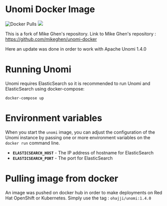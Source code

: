 # Unomi Docker Image
![Docker Pulls](https://img.shields.io/docker/pulls/ohajji/unomi)
[![](https://images.microbadger.com/badges/version/ohajji/unomi.svg)](https://microbadger.com/images/ohajji/unomi "Get your own version badge on microbadger.com")

This is a fork of Mike Ghen's repository. 
Link to Mike Ghen's repository : https://github.com/mikeghen/unomi-docker

Here an update was done in order to work with Apache Unomi 1.4.0

# Running Unomi
Unomi requires ElasticSearch so it is recommended to run Unomi and ElasticSearch using docker-compose:
```
docker-compose up
```

# Environment variables

When you start the `unomi` image, you can adjust the configuration of the Unomi instance by passing one or more environment variables on the `docker run` command line.

- **`ELASTICSEARCH_HOST`** - The IP address of hostname for ElasticSearch
- **`ELASTICSEARCH_PORT`** - The port for ElasticSearch

# Pulling image from docker

An image was pushed on docker hub in order to make deployments on Red Hat OpenShift or Kubernetes.
Simply use the tag : `ohajji/unomi:1.4.0`
